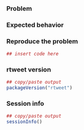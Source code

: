 <!-- This is an issue template for bugs and requests for R pkg rtweet -->

<!-- If you've encountered a likely bug in rtweet, please take a few seconds to 
look through existing issues for a similar issue. If you don't see a related 
issue, please complete the prompts below to make it easier to replicate and 
[hopefully] resolve your issue.  -->

<!-- If you have some question about how to use this package, please post it on
https://discuss.ropensci.org/tag/rtweet -->

### Problem

<!-- Succinctly describe the problem (be as specific as you think necessary) -->

### Expected behavior

<!-- Describe the behavior/result you expected -->

### Reproduce the problem

<!-- Describe and provide relevant code to reproduce the problem -->
<!-- If code doesn't always produce error, provide approximate code anyway -->

``` r
## insert code here

```

### rtweet version

<!-- run the code below and copy/paste the output -->

``` r
## copy/paste output
packageVersion("rtweet")
```


### Session info

<!-- run the code below and copy/paste the output -->

``` r
## copy/paste output
sessionInfo()
```

<!-- If you think the problem may be related to features/limitations of 
Twitter's API, you can find more information about Twitter's APIs here: 
https://developer.twitter.com/en/docs.html -->

<!-- Thank you for using and improving rtweet!  -->
